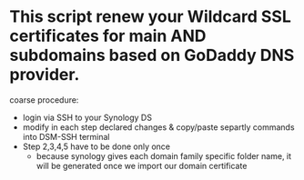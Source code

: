 # This script renew your Wildcard SSL certificates for main AND subdomains based on GoDaddy DNS provider.
coarse procedure:
- login via SSH to your Synology DS
- modify in each step declared changes & copy/paste separtly commands into DSM-SSH terminal
- Step 2,3,4,5 have to be done only once
  - because synology gives each domain family specific folder name, it will be generated once we import our domain certificate
